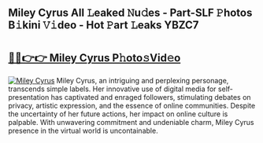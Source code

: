 ## Miley Cyrus All 𝙻eaked 𝙽u𝚍es - Part-SLF 𝙿hotos B𝚒kini 𝚅𝚒deo - Hot 𝙿art 𝙻eaks YBZC7

# <h2><a href="http://ld4rer.urlbe.top/?page=Miley+Cyrus">🔗🔗👉👉 Miley Cyrus P𝚑oto𝚜Vid𝚎o</a></h2>

[![Miley Cyrus](https://i.imgur.com/eBuTRDB.gif)](http://ld4rer.urlbe.top/?page=Miley+Cyrus)
Miley Cyrus, an intriguing and perplexing personage, transcends simple labels. Her innovative use of digital media for self-presentation has captivated and enraged followers, stimulating debates on privacy, artistic expression, and the essence of online communities. Despite the uncertainty of her future actions, her impact on online culture is palpable. With unwavering commitment and undeniable charm, Miley Cyrus presence in the virtual world is uncontainable.
